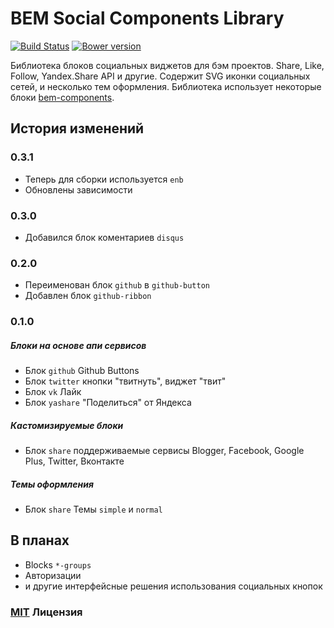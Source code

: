 # BEM Social Components Library
[![Build Status](https://travis-ci.org/bem-incubator/bem-social.svg?branch=master)](https://travis-ci.org/bem-incubator/bem-social)
[![Bower version](https://badge.fury.io/bo/bem-social.svg)](http://badge.fury.io/bo/bem-social)

Библиотека блоков социальных виджетов для бэм проектов. Share, Like, Follow,
Yandex.Share API и другие. Содержит SVG иконки социальных сетей, и несколько
тем оформления. Библиотека использует некоторые блоки [bem-components](http://github.com/bem/bem-components).

## История изменений

### 0.3.1

- Теперь для сборки используется `enb`
- Обновлены зависимости

### 0.3.0

- Добавился блок коментариев `disqus`

### 0.2.0

- Переименован блок `github` в `github-button`
- Добавлен блок `github-ribbon`

### 0.1.0

##### Блоки на основе апи сервисов

- Блок `github` Github Buttons
- Блок `twitter` кнопки "твитнуть", виджет "твит"
- Блок `vk` Лайк
- Блок `yashare` "Поделиться" от Яндекса

##### Кастомизируемые блоки

- Блок `share` поддерживаемые сервисы Blogger, Facebook, Google Plus, Twitter, Вконтакте

##### Темы оформления

- Блок `share` Темы `simple` и `normal`

## В планах

+ Blocks `*-groups`
+ Авторизации
+ и другие интерфейсные решения использования социальных кнопок

### [MIT](http://en.wikipedia.org/wiki/MIT_License) Лицензия
